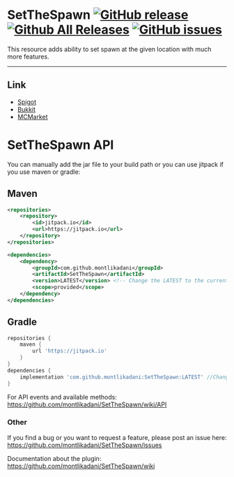 # SetTheSpawn [![GitHub release](https://img.shields.io/github/release/montlikadani/SetTheSpawn.svg)](https://github.com/montlikadani/SetTheSpawn/releases) [![Github All Releases](https://img.shields.io/github/downloads/montlikadani/SetTheSpawn/total.svg)](https://github.com/montlikadani/SetTheSpawn/releases) [![GitHub issues](https://img.shields.io/github/issues/montlikadani/SetTheSpawn.svg)](https://github.com/montlikadani/SetTheSpawn/issues)

This resource adds ability to set spawn at the given location with much more features.
***

## Link
* [Spigot](https://www.spigotmc.org/resources/48992/)
* [Bukkit](https://dev.bukkit.org/projects/setthespawn)
* [MCMarket](https://www.mc-market.org/resources/5799/)

# SetTheSpawn API
You can manually add the jar file to your build path or you can use jitpack if you use maven or gradle:
## Maven
```xml
<repositories>
    <repository>
        <id>jitpack.io</id>
        <url>https://jitpack.io</url>
    </repository>
</repositories>

<dependencies>
    <dependency>
        <groupId>com.github.montlikadani</groupId>
        <artifactId>SetTheSpawn</artifactId>
        <version>LATEST</version> <!-- Change the LATEST to the current version of plugin -->
        <scope>provided</scope>
    </dependency>
</dependencies>
```
## Gradle
```gradle
repositories {
    maven { 
        url 'https://jitpack.io' 
    }
}
dependencies {
    implementation 'com.github.montlikadani:SetTheSpawn:LATEST' //Change the LATEST to the current version of plugin
}
```

For API events and available methods: https://github.com/montlikadani/SetTheSpawn/wiki/API

### Other
If you find a bug or you want to request a feature, please post an issue here: https://github.com/montlikadani/SetTheSpawn/issues

Documentation about the plugin: https://github.com/montlikadani/SetTheSpawn/wiki
